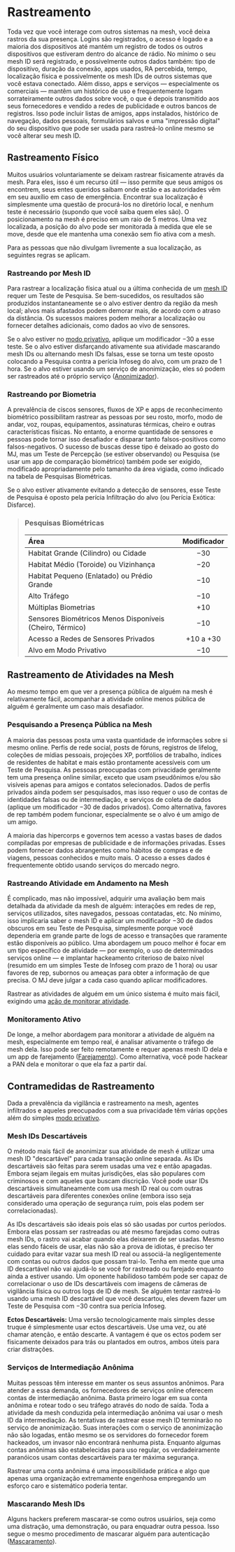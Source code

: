 # Rastreamento

Toda vez que você interage com outros sistemas na mesh, você deixa rastros da sua presença. Logins são registrados, o acesso é logado e a maioria dos dispositivos até mantém um registro de todos os outros dispositivos que estiveram dentro do alcance de rádio. No mínimo o seu mesh ID será registrado, e possivelmente outros dados também: tipo de dispositivo, duração da conexão, apps usados, RA percebida, tempo, localização física e possivelmente os mesh IDs de outros sistemas que você estava conectado. Além disso, apps e serviços — especialmente os comerciais — mantêm um histórico de uso e frequentemente logam sorrateiramente outros dados sobre você, o que é depois transmitido aos seus fornecedores e vendido a redes de publicidade e outros bancos de registros. Isso pode incluir listas de amigos, apps instalados, histórico de navegação, dados pessoais, formulários salvos e uma "impressão digital" do seu dispositivo que pode ser usada para rastreá-lo online mesmo se você alterar seu mesh ID.

## Rastreamento Físico

Muitos usuários voluntariamente se deixam rastrear fisicamente através da mesh. Para eles, isso é um recurso útil — isso permite que seus amigos os encontrem, seus entes queridos saibam onde estão e as autoridades vêm em seu auxílio em caso de emergência. Encontrar sua localização é simplesmente uma questão de procurá-los no diretório local, e nenhum teste é necessário (supondo que você saiba quem eles são). O posicionamento na mesh é preciso em um raio de 5 metros. Uma vez localizada, a posição do alvo pode ser monitorada à medida que ele se move, desde que ele mantenha uma conexão sem fio ativa com a mesh.

Para as pessoas que não divulgam livremente a sua localização, as seguintes regras se aplicam.

### Rastreando por Mesh ID

Para rastrear a localização física atual ou a última conhecida de um [mesh ID](../13/05-authentication-and-encryption.md#mesh-id) requer um Teste de Pesquisa. Se bem-sucedidos, os resultados são produzidos instantaneamente se o alvo estiver dentro da região da mesh local; alvos mais afastados podem demorar mais, de acordo com o atraso da distância. Os sucessos maiores podem melhorar a localização ou fornecer detalhes adicionais, como dados ao vivo de sensores.

Se o alvo estiver no [modo privativo](../13/01-everyware.md#privacy-mode), aplique um modificador −30 a esse teste. Se o alvo estiver disfarçando ativamente sua atividade mascarando mesh IDs ou alternando mesh IDs falsas, esse se torna um teste oposto colocando a Pesquisa contra a perícia Infoseg do alvo, com um prazo de 1 hora. Se o alvo estiver usando um serviço de anonimização, eles só podem ser rastreados até o próprio serviço ([Anonimizador](../16/04-services.md#mesh-services)).

### Rastreando por Biometria

A prevalência de ciscos sensores, fluxos de XP e apps de reconhecimento biométrico possibilitam rastrear as pessoas por seu rosto, morfo, modo de andar, voz, roupas, equipamentos, assinaturas térmicas, cheiro e outras características físicas. No entanto, a enorme quantidade de sensores e pessoas pode tornar isso desafiador e disparar tanto falsos-positivos como falsos-negativos. O sucesso de buscas desse tipo é deixado ao gosto do MJ, mas um Teste de Percepção (se estiver observando) ou Pesquisa (se usar um app de comparação biométrico) também pode ser exigido, modificado apropriadamente pelo tamanho da área vigiada, como indicado na tabela de Pesquisas Biométricas.

Se o alvo estiver ativamente evitando a detecção de sensores, esse Teste de Pesquisa é oposto pela perícia Infiltração do alvo (ou Perícia Exótica: Disfarce).

<blockquote class="table">

### Pesquisas Biométricas

| Área                                                     | Modificador |
|:-------------------------------------------------------- |:-----------:|
| Habitat Grande (Cilindro) ou Cidade                      |     −30     |
| Habitat Médio (Toroide) ou Vizinhança                    |     −20     |
| Habitat Pequeno (Enlatado) ou Prédio Grande              |     −10     |
| Alto Tráfego                                             |     −10     |
| Múltiplas Biometrias                                     |     +10     |
| Sensores Biométricos Menos Disponíveis (Cheiro, Térmico) |     −10     |
| Acesso a Redes de Sensores Privados                      |  +10 a +30  |
| Alvo em Modo Privativo                                   |     −10     |

</blockquote>

## Rastreamento de Atividades na Mesh

Ao mesmo tempo em que ver a presença pública de alguém na mesh é relativamente fácil, acompanhar a atividade online menos pública de alguém é geralmente um caso mais desafiador.

### Pesquisando a Presença Pública na Mesh

A maioria das pessoas posta uma vasta quantidade de informações sobre si mesmo online. Perfis de rede social, posts de fóruns, registros de lifelog, coleções de mídias pessoais, projeções XP, portfólios de trabalho, índices de residentes de habitat e mais estão prontamente acessíveis com um Teste de Pesquisa. As pessoas preocupadas com privacidade geralmente tem uma presença online similar, exceto que usam pseudônimos e/ou são visíveis apenas para amigos e contatos selecionados. Dados de perfis privados ainda podem ser pesquisados, mas isso requer o uso de contas de identidades falsas ou de intermediação, e serviços de coleta de dados (aplique um modificador −30 de dados privados). Como alternativa, favores de rep também podem funcionar, especialmente se o alvo é um amigo de um amigo.

A maioria das hipercorps e governos tem acesso a vastas bases de dados compiladas por empresas de publicidade e de informações privadas. Esses podem fornecer dados abrangentes como hábitos de compras e de viagens, pessoas conhecidos e muito mais. O acesso a esses dados é frequentemente obtido usando serviços do mercado negro.

### Rastreando Atividade em Andamento na Mesh

É complicado, mas não impossível, adquirir uma avaliação bem mais detalhada da atividade da mesh de alguém: interações em redes de rep, serviços utilizados, sites navegados, pessoas contatadas, etc. No mínimo, isso implicaria saber o mesh ID e aplicar um modificador −30 de dados obscuros em seu Teste de Pesquisa, simplesmente porque você dependeria em grande parte de logs de acesso e transações que raramente estão disponíveis ao público. Uma abordagem um pouco melhor é focar em um tipo específico de atividade — por exemplo, o uso de determinados serviços online — e implantar hackeamento criterioso de baixo nível (resumido em um simples Teste de Infoseg com prazo de 1 hora) ou usar favores de rep, subornos ou ameaças para obter a informação de que precisa. O MJ deve julgar a cada caso quando aplicar modificadores.

Rastrear as atividades de alguém em um único sistema é muito mais fácil, exigindo uma [ação de monitorar atividade](../13/06-mesh-actions.md#security-actions).

### Monitoramento Ativo

De longe, a melhor abordagem para monitorar a atividade de alguém na mesh, especialmente em tempo real, é analisar ativamente o tráfego de mesh dela. Isso pode ser feito remotamente e requer apenas mesh ID dela e um app de farejamento ([Farejamento](../13/04-devices-apps-and-links.md#sniffing)). Como alternativa, você pode hackear a PAN dela e monitorar o que ela faz a partir daí.

## Contramedidas de Rastreamento

Dada a prevalência da vigilância e rastreamento na mesh, agentes infiltrados e aqueles preocupados com a sua privacidade têm várias opções além do simples [modo privativo](../13/01-everyware.md#privacy-mode).

### Mesh IDs Descartáveis

O método mais fácil de anonimizar sua atividade de mesh é utilizar uma mesh ID "descartável" para cada transação online separada. As IDs descartáveis são feitas para serem usadas uma vez e então apagadas. Embora sejam ilegais em muitas jurisdições, elas são populares com criminosos e com aqueles que buscam discrição. Você pode usar IDs descartáveis simultaneamente com usa mesh ID real ou com outras descartáveis para diferentes conexões online (embora isso seja considerado uma operação de segurança ruim, pois elas podem ser correlacionadas).

As IDs descartáveis são ideais pois elas só são usadas por curtos períodos. Embora elas possam ser rastreadas ou até mesmo farejadas como outras mesh IDs, o rastro vai acabar quando elas deixarem de ser usadas. Mesmo elas sendo fáceis de usar, elas não são a prova de idiotas, é preciso ter cuidado para evitar vazar sua mesh ID real ou associá-la negligentemente com contas ou outros dados que possam trai-lo. Tenha em mente que uma ID descartável não vai ajudá-lo se você for rastreado ou farejado enquanto ainda a estiver usando. Um oponente habilidoso também pode ser capaz de correlacionar o uso de IDs descartáveis com imagens de câmeras de vigilância física ou outros logs de ID de mesh. Se alguém tentar rastreá-lo usando uma mesh ID descartável que você descartou, eles devem fazer um Teste de Pesquisa com −30 contra sua perícia Infoseg.

**Ectos Descartáveis:** Uma versão tecnologicamente mais simples desse truque é simplesmente usar ectos descartáveis. Use uma vez, ou até chamar atenção, e então descarte. A vantagem é que os ectos podem ser fisicamente deixados para trás ou plantados em outros, ambos úteis para criar distrações.

### Serviços de Intermediação Anônima

Muitas pessoas têm interesse em manter os seus assuntos anônimos. Para atender a essa demanda, os fornecedores de serviços online oferecem contas de intermediação anônima. Basta primeiro logar em sua conta anônima e rotear todo o seu tráfego através do nodo de saída. Toda a atividade da mesh conduzida pela intermediação anônima vai usar o mesh ID da intermediação. As tentativas de rastrear esse mesh ID terminarão no serviço de anonimização. Suas interações com o serviço de anonimização não são logadas, então mesmo se os servidores do fornecedor forem hackeados, um invasor não encontrará nenhuma pista. Enquanto algumas contas anônimas são estabelecidas para uso regular, os verdadeiramente paranóicos usam contas descartáveis para ter máxima segurança.

Rastrear uma conta anônima é uma impossibilidade prática e algo que apenas uma organização extremamente engenhosa empregando um esforço caro e sistemático poderia tentar.

### Mascarando Mesh IDs

Alguns hackers preferem mascarar-se como outros usuários, seja como uma distração, uma demonstração, ou para enquadrar outra pessoa. Isso segue o mesmo procedimento de mascarar alguém para autenticação ([Mascaramento](../13/05-authentication-and-encryption.md#spoofing)).
